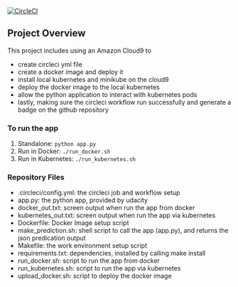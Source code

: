 [![CircleCI](https://dl.circleci.com/status-badge/img/gh/tltang/project-ml-microservice-kubernetes/tree/master.svg?style=svg)](https://dl.circleci.com/status-badge/redirect/gh/tltang/project-ml-microservice-kubernetes/tree/master)

## Project Overview
This project includes using an Amazon Cloud9 to 
 * create circleci yml file
 * create a docker image and deploy it
 * install local kubernetes and minikube on the cloud9 
 * deploy the docker image to the local kubernetes
 * allow the python application to interact with kubernetes pods
 * lastly, making sure the circleci workflow run successfully and generate a badge on the github repository

### To run the app

1. Standalone:  `python app.py`
2. Run in Docker:  `./run_docker.sh`
3. Run in Kubernetes:  `./run_kubernetes.sh`

### Repository Files

* .circleci/config.yml:   the circleci job and workflow setup
* app.py:                 the python app, provided by udacity
* docker_out.txt:         screen output when run the app from docker
* kubernetes_out.txt:     screen output when run the app via kubernetes
* Dockerfile:             Docker Image setup script
* make_prediction.sh:     shell script to call the app (app.py), and returns the json predication output
* Makefile:               the work environment setup script
* requirements.txt:       dependencies, installed by calling make install
* run_docker.sh:          script to run the app from docker
* run_kubernetes.sh:      script to run the app via kubernetes
* upload_docker.sh:       script to deploy the docker image
